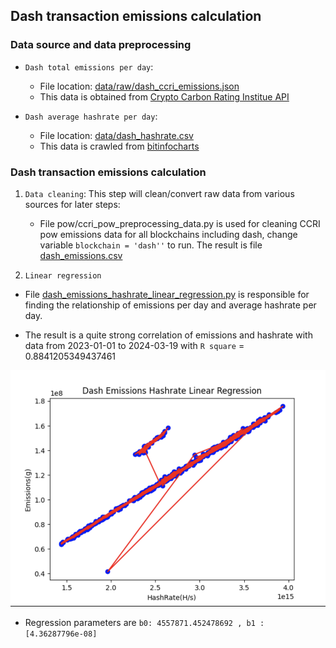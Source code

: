 ## Dash transaction emissions calculation

### Data source and data preprocessing

- `Dash total emissions per day`:
    + File location: [data/raw/dash_ccri_emissions.json](data/raw/dash_ccri_emissions.json)
    + This data is obtained from [Crypto Carbon Rating Institue API](https://docs.api.carbon-ratings.com/v2/#/)

- `Dash average hashrate per day`:
    + File location: [data/dash_hashrate.csv](data/dash_hashrate.csv)
    + This data is crawled from [bitinfocharts](https://bitinfocharts.com/comparison/hashrate-dash.html)

### Dash transaction emissions calculation

1. `Data cleaning`: This step will clean/convert raw data from various
   sources for later steps:
    - File pow/ccri_pow_preprocessing_data.py is used for cleaning CCRI pow emissions data for
      all blockchains including dash, change variable `blockchain = 'dash''` to run.
      The result is file [dash_emissions.csv](data/dash_emissions.csv)

2. `Linear regression`

- File [dash_emissions_hashrate_linear_regression.py](dash_emissions_hashrate_linear_regression.py) is responsible
  for finding the relationship of emissions per day and average hashrate per day.

- The result is a quite strong correlation of emissions and hashrate with data from
  2023-01-01 to 2024-03-19 with `R square` = 0.8841205349437461

![Dash Cash Emissions Hashrate Linear Regression](img/dash_emissions_hashrate_linear_regression.png)


- Regression parameters are `b0: 4557871.452478692 , b1 : [4.36287796e-08]`












